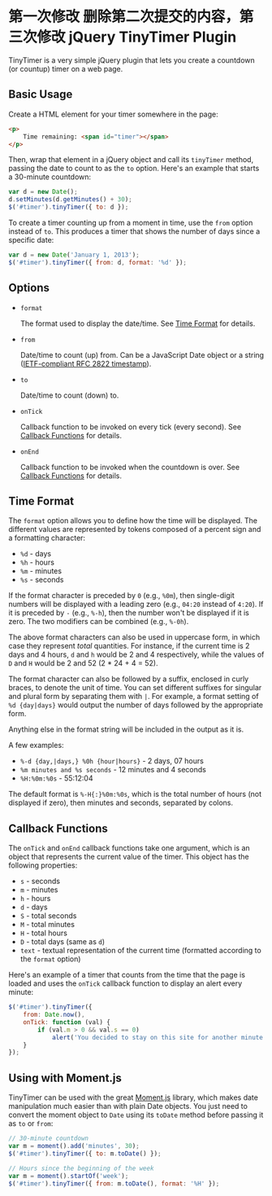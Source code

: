第一次修改 删除第二次提交的内容，第三次修改
jQuery TinyTimer Plugin
=======================

TinyTimer is a very simple jQuery plugin that lets you create a countdown (or
countup) timer on a web page.

Basic Usage
-----------

Create a HTML element for your timer somewhere in the page:

```html
<p>
	Time remaining: <span id="timer"></span>
</p>
```

Then, wrap that element in a jQuery object and call its `tinyTimer` method,
passing the date to count to as the `to` option. Here's an example that starts a
30-minute countdown:

```javascript
var d = new Date();
d.setMinutes(d.getMinutes() + 30);
$('#timer').tinyTimer({ to: d });
```

To create a timer counting up from a moment in time, use the `from` option
instead of `to`. This produces a timer that shows the number of days since a
specific date:

```javascript
var d = new Date('January 1, 2013');
$('#timer').tinyTimer({ from: d, format: '%d' });
```

Options
-------

- `format`

  The format used to display the date/time. See [Time Format](#time-format) for
  details.

- `from`

  Date/time to count (up) from. Can be a JavaScript Date object or a string
  ([IETF-compliant RFC 2822
  timestamp](http://tools.ietf.org/html/rfc2822#page-14)).

- `to`

  Date/time to count (down) to.

- `onTick`

  Callback function to be invoked on every tick (every second). See
  [Callback Functions](#callback-functions) for details.

- `onEnd`

  Callback function to be invoked when the countdown is over. See
  [Callback Functions](#callback-functions) for details.

<a id="time-format"></a>
Time Format
-----------

The `format` option allows you to define how the time will be displayed. The
different values are represented by tokens composed of a percent sign and a
formatting character:

- `%d` - days
- `%h` - hours
- `%m` - minutes
- `%s` - seconds

If the format character is preceded by `0` (e.g., `%0m`), then single-digit
numbers will be displayed with a leading zero (e.g., `04:20` instead of `4:20`).
If it is preceded by `-` (e.g., `%-h`), then the number won't be displayed if it
is zero. The two modifiers can be combined (e.g., `%-0h`).

The above format characters can also be used in uppercase form, in which case
they represent _total_ quantities. For instance, if the current time is 2 days
and 4 hours, `d` and `h` would be 2 and 4 respectively, while the values of `D`
and `H` would be 2 and 52 (2 * 24 + 4 = 52).

The format character can also be followed by a suffix, enclosed in curly braces,
to denote the unit of time. You can set different suffixes for singular and
plural form by separating them with `|`. For example, a format setting of `%d
{day|days}` would output the number of days followed by the appropriate form.

Anything else in the format string will be included in the output as it is.

A few examples:
- `%-d {day,|days,} %0h {hour|hours}` - 2 days, 07 hours
- `%m minutes and %s seconds` - 12 minutes and 4 seconds
- `%H:%0m:%0s` - 55:12:04

The default format is `%-H{:}%0m:%0s`, which is the total number of hours (not
displayed if zero), then minutes and seconds, separated by colons.

<a id="callback-functions"></a>
Callback Functions
------------------

The `onTick` and `onEnd` callback functions take one argument, which is an
object that represents the current value of the timer. This object has the
following properties:

- `s` - seconds
- `m` - minutes
- `h` - hours
- `d` - days
- `S` - total seconds
- `M` - total minutes
- `H` - total hours
- `D` - total days (same as `d`)
- `text` - textual representation of the current time (formatted according to
  the `format` option)

Here's an example of a timer that counts from the time that the page is loaded
and uses the `onTick` callback function to display an alert every minute:

```javascript
$('#timer').tinyTimer({
	from: Date.now(),
	onTick: function (val) {
		if (val.m > 0 && val.s == 0)
			alert('You decided to stay on this site for another minute! Yay!');
	}
});
```

Using with Moment.js
--------------------

TinyTimer can be used with the great [Moment.js](http://momentjs.com/) library,
which makes date manipulation much easier than with plain Date objects. You just
need to convert the moment object to `Date` using its `toDate` method before
passing it as `to` or `from`:

```javascript
// 30-minute countdown
var m = moment().add('minutes', 30);
$('#timer').tinyTimer({ to: m.toDate() });

// Hours since the beginning of the week
var m = moment().startOf('week');
$('#timer').tinyTimer({ from: m.toDate(), format: '%H' });
```
